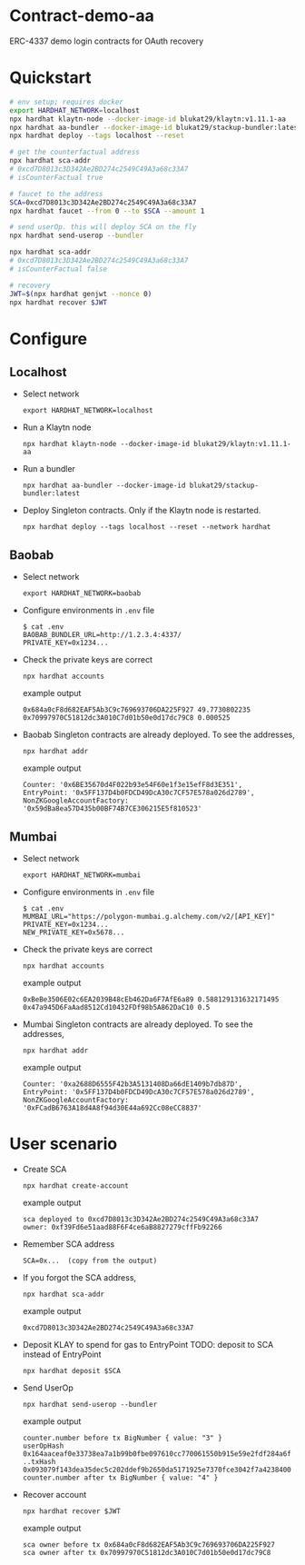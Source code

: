 # Contract-demo-aa

ERC-4337 demo login contracts for OAuth recovery

# Quickstart

```bash
# env setup; requires docker
export HARDHAT_NETWORK=localhost
npx hardhat klaytn-node --docker-image-id blukat29/klaytn:v1.11.1-aa
npx hardhat aa-bundler --docker-image-id blukat29/stackup-bundler:latest
npx hardhat deploy --tags localhost --reset

# get the counterfactual address
npx hardhat sca-addr
# 0xcd7D8013c3D342Ae2BD274c2549C49A3a68c33A7
# isCounterFactual true

# faucet to the address
SCA=0xcd7D8013c3D342Ae2BD274c2549C49A3a68c33A7
npx hardhat faucet --from 0 --to $SCA --amount 1

# send userOp. this will deploy SCA on the fly
npx hardhat send-userop --bundler

npx hardhat sca-addr
# 0xcd7D8013c3D342Ae2BD274c2549C49A3a68c33A7
# isCounterFactual false

# recovery
JWT=$(npx hardhat genjwt --nonce 0)
npx hardhat recover $JWT
```

# Configure

## Localhost

- Select network
  ```
  export HARDHAT_NETWORK=localhost
  ```
- Run a Klaytn node
  ```
  npx hardhat klaytn-node --docker-image-id blukat29/klaytn:v1.11.1-aa
  ```
- Run a bundler
  ```
  npx hardhat aa-bundler --docker-image-id blukat29/stackup-bundler:latest
  ```
- Deploy Singleton contracts. Only if the Klaytn node is restarted.
  ```
  npx hardhat deploy --tags localhost --reset --network hardhat
  ```

## Baobab

- Select network
  ```
  export HARDHAT_NETWORK=baobab
  ```
- Configure environments in `.env` file
  ```
  $ cat .env
  BAOBAB_BUNDLER_URL=http://1.2.3.4:4337/
  PRIVATE_KEY=0x1234...
  ```
- Check the private keys are correct
  ```
  npx hardhat accounts
  ```
  example output
  ```
  0x684a0cF8d682EAF5Ab3C9c769693706DA225F927 49.7730802235
  0x70997970C51812dc3A010C7d01b50e0d17dc79C8 0.000525
  ```
- Baobab Singleton contracts are already deployed. To see the addresses,
  ```
  npx hardhat addr
  ```
  example output
  ```
  Counter: '0x6BE35670d4F022b93e54F60e1f3e15efF8d3E351',
  EntryPoint: '0x5FF137D4b0FDCD49DcA30c7CF57E578a026d2789',
  NonZKGoogleAccountFactory: '0x59dBa8ea57D435b00BF74B7CE306215E5f810523'
  ```

## Mumbai

- Select network
  ```
  export HARDHAT_NETWORK=mumbai
  ```
- Configure environments in `.env` file
  ```
  $ cat .env
  MUMBAI_URL="https://polygon-mumbai.g.alchemy.com/v2/[API_KEY]"
  PRIVATE_KEY=0x1234...
  NEW_PRIVATE_KEY=0x5678...
  ```
- Check the private keys are correct
  ```
  npx hardhat accounts
  ```
  example output
  ```
  0xBeBe3506E02c6EA2039B48cEb462Da6F7AfE6a89 0.588129131632171495
  0x47a945D6FaAad8512Cd10432FDf98b5A862DaC10 0.5
  ```
- Mumbai Singleton contracts are already deployed. To see the addresses,
  ```
  npx hardhat addr
  ```
  example output
  ```
  Counter: '0xa2688D6555F42b3A5131408Da66dE1409b7db87D',
  EntryPoint: '0x5FF137D4b0FDCD49DcA30c7CF57E578a026d2789',
  NonZKGoogleAccountFactory: '0xFCadB6763A18d4A8f94d30E44a692Cc08eCC8837'
  ```

# User scenario

- Create SCA
  ```
  npx hardhat create-account
  ```
  example output
  ```
  sca deployed to 0xcd7D8013c3D342Ae2BD274c2549C49A3a68c33A7
  owner: 0xf39Fd6e51aad88F6F4ce6aB8827279cffFb92266
  ```
- Remember SCA address
  ```
  SCA=0x...  (copy from the output)
  ```
- If you forgot the SCA address,
  ```
  npx hardhat sca-addr
  ```
  example output
  ```
  0xcd7D8013c3D342Ae2BD274c2549C49A3a68c33A7
  ```
- Deposit KLAY to spend for gas to EntryPoint
  TODO: deposit to SCA instead of EntryPoint
  ```
  npx hardhat deposit $SCA
  ```
- Send UserOp
  ```
  npx hardhat send-userop --bundler
  ```
  example output
  ```
  counter.number before tx BigNumber { value: "3" }
  userOpHash 0x164aaceaf0e33738ea7a1b99b0fbe097610cc770061550b915e59e2fdf284a6f
  ..txHash 0x093079f143dea35dec5c202ddef9b2650da5171925e7370fce3042f7a4238400
  counter.number after tx BigNumber { value: "4" }
  ```
- Recover account
  ```
  npx hardhat recover $JWT
  ```
  example output
  ```
  sca owner before tx 0x684a0cF8d682EAF5Ab3C9c769693706DA225F927
  sca owner after tx 0x70997970C51812dc3A010C7d01b50e0d17dc79C8
  ```
